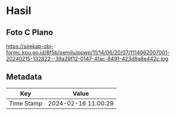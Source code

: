 # Hasil

## Foto C Plano

https://sirekap-obj-formc.kpu.go.id/8f5b/pemilu/ppwp/11/14/06/20/07/1114062007001-20240215-132822--39a29f12-0147-4fac-8491-423d9a8e442c.jpg


## Metadata

| Key        | Value               |
| ---------- | ------------------- |
| Time Stamp | 2024-02-16 11:00:29 |



